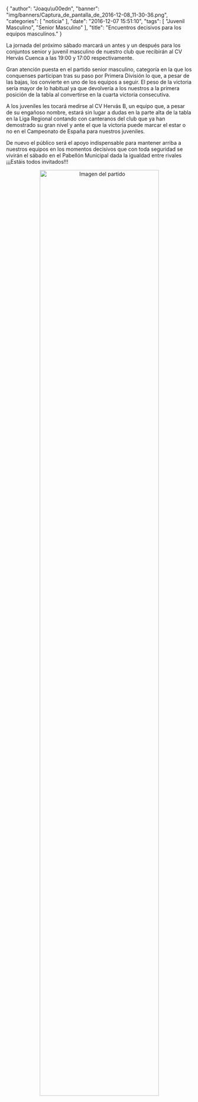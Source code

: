 {
  "author": "Joaqu\u00edn", 
  "banner": "img/banners/Captura_de_pantalla_de_2016-12-08_11-30-36.png", 
  "categories": [
    "noticia"
  ], 
  "date": "2016-12-07 15:51:10", 
  "tags": [
    "Juvenil Masculino", 
    "Senior Masculino"
  ], 
  "title": "Encuentros decisivos para los equipos masculinos."
}

La jornada del próximo sábado marcará un antes y un después para los conjuntos senior y juvenil masculino de nuestro club que recibirán al CV Hervás Cuenca a las 19:00 y 17:00 respectivamente.

Gran atención puesta en el partido senior masculino, categoría en la que los conquenses participan tras su paso por Primera División lo que, a pesar de las bajas, los convierte en uno de los equipos a seguir. El peso de la victoria sería mayor de lo habitual ya que devolvería a los nuestros a la primera posición de la tabla al convertirse en la cuarta victoria consecutiva.

A los juveniles les tocará medirse al CV Hervás B, un equipo que, a pesar de su engañoso nombre, estará sin lugar a dudas en la parte alta de la tabla en la Liga Regional contando con canteranos del club que ya han demostrado su gran nivel y ante el que la victoria puede marcar el estar o no en el Campeonato de España para nuestros juveniles.

De nuevo el público será el apoyo indispensable para mantener arriba a nuestros equipos en los momentos decisivos que con toda seguridad se vivirán el sábado en el Pabellón Municipal dada la igualdad entre rivales ¡¡¡Estáis todos invitados!!!

<center>
<a target="_new" href="http://www.advmiguelturra.org/img/banners/Captura%20de%20pantalla%20de%202016-12-08%2011-30-36.png"> 
<img alt="Imagen del partido" width="80%" align="center" src="http://www.advmiguelturra.org/img/banners/Captura%20de%20pantalla%20de%202016-12-08%2011-30-36.png"/> </a> </center>

